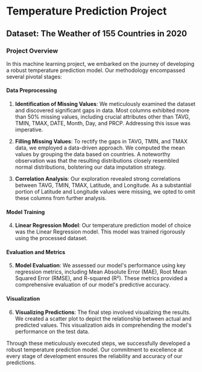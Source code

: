 # Temperature Prediction Project

## Dataset: The Weather of 155 Countries in 2020

### Project Overview

In this machine learning project, we embarked on the journey of developing a robust temperature prediction model. Our methodology encompassed several pivotal stages:

#### Data Preprocessing

1. **Identification of Missing Values**: We meticulously examined the dataset and discovered significant gaps in data. Most columns exhibited more than 50% missing values, including crucial attributes other than TAVG, TMIN, TMAX, DATE, Month, Day, and PRCP. Addressing this issue was imperative.

2. **Filling Missing Values**: To rectify the gaps in TAVG, TMIN, and TMAX data, we employed a data-driven approach. We computed the mean values by grouping the data based on countries. A noteworthy observation was that the resulting distributions closely resembled normal distributions, bolstering our data imputation strategy.

3. **Correlation Analysis**: Our exploration revealed strong correlations between TAVG, TMIN, TMAX, Latitude, and Longitude. As a substantial portion of Latitude and Longitude values were missing, we opted to omit these columns from further analysis.

#### Model Training

4. **Linear Regression Model**: Our temperature prediction model of choice was the Linear Regression model. This model was trained rigorously using the processed dataset.

#### Evaluation and Metrics

5. **Model Evaluation**: We assessed our model's performance using key regression metrics, including Mean Absolute Error (MAE), Root Mean Squared Error (RMSE), and R-squared (R²). These metrics provided a comprehensive evaluation of our model's predictive accuracy.

#### Visualization

6. **Visualizing Predictions**: The final step involved visualizing the results. We created a scatter plot to depict the relationship between actual and predicted values. This visualization aids in comprehending the model's performance on the test data.

Through these meticulously executed steps, we successfully developed a robust temperature prediction model. Our commitment to excellence at every stage of development ensures the reliability and accuracy of our predictions.

